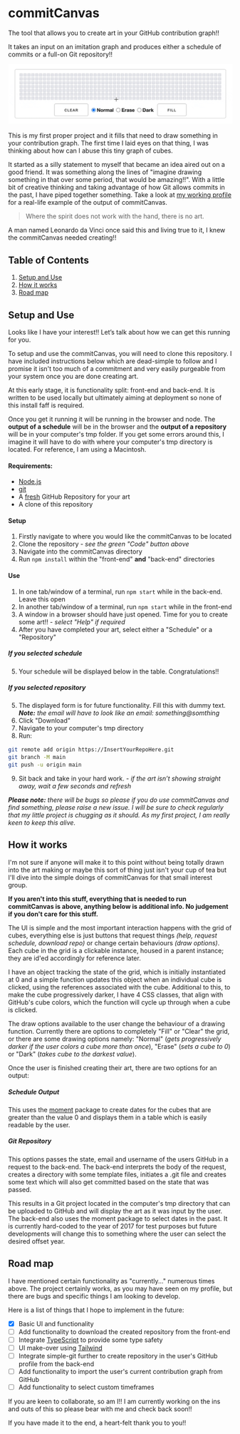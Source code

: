 # commitCanvas
The tool that allows you to create art in your GitHub contribution graph!!  

It takes an input on an imitation graph and produces either a schedule of commits or a full-on Git repository!!  

![commitCanvas preview](commitCanvas-prev30-2nd-transpar-lossy.gif)

This is my first proper project and it fills that need to draw something in your contribution graph. The first time I laid eyes on that thing, I was thinking about how can I abuse this tiny graph of cubes.

It started as a silly statement to myself that became an idea aired out on a good friend. It was something along the lines of "imagine drawing something in that over some period, that would be amazing!!". With a little bit of creative thinking and taking advantage of how Git allows commits in the past, I have piped together something. Take a look at [my working profile](https://github.com/Jordy1311?tab=overview&from=2020-12-01&to=2020-12-31) for a real-life example of the output of commitCanvas.  

> Where the spirit does not work with the hand, there is no art.

A man named Leonardo da Vinci once said this and living true to it, I knew the commitCanvas needed creating!!

## Table of Contents
1. [Setup and Use](#setup-and-use)
2. [How it works](#how-it-works)
3. [Road map](#road-map)

## Setup and Use
Looks like I have your interest!! Let’s talk about how we can get this running for you.

To setup and use the commitCanvas, you will need to clone this repository. I have included instructions below which are dead-simple to follow and I promise it isn't too much of a commitment and very easily purgeable from your system once you are done creating art.

At this early stage, it is functionality split: front-end and back-end. It is written to be used locally but ultimately aiming at deployment so none of this install faff is required. 

Once you get it running it will be running in the browser and node. The **output of a schedule** will be in the browser and the **output of a repository** will be in your computer's tmp folder. If you get some errors around this, I imagine it will have to do with where your computer's tmp directory is located. For reference, I am using a Macintosh.

#### Requirements:
* [Node.js](https://nodejs.org/en/)
* [git](https://git-scm.com/)
* A [fresh](https://docs.github.com/en/get-started/quickstart/create-a-repo) GitHub Repository for your art
* A clone of this repository 

#### Setup
1. Firstly navigate to where you would like the commitCanvas to be located
2. Clone the repository - *see the green "Code" button above*
3. Navigate into the commitCanvas directory
4. Run ```npm install``` within the "front-end" **and** "back-end" directories

#### Use
1. In one tab/window of a terminal, run ```npm start``` while in the back-end. Leave this open
2. In another tab/window of a terminal, run ```npm start``` while in the front-end
3. A window in a browser should have just opened. Time for you to create some art!! - *select "Help" if required*
4. After you have completed your art, select either a "Schedule" or a "Repository"
##### If you selected schedule
5. Your schedule will be displayed below in the table. Congratulations!!
##### If you selected repository
5. The displayed form is for future functionality. Fill this with dummy text. ***Note:** the email will have to look like an email: something@somthing*
6. Click "Download"
7. Navigate to your computer's tmp directory
8. Run:
```zsh
git remote add origin https://InsertYourRepoHere.git  
git branch -M main  
git push -u origin main
```
9. Sit back and take in your hard work. - *if the art isn’t showing straight away, wait a few seconds and refresh*

***Please note:** there will be bugs so please if you do use commitCanvas and find something, please raise a new issue. I will be sure to check regularly that my little project is chugging as it should. As my first project, I am really keen to keep this alive.*

## How it works
I'm not sure if anyone will make it to this point without being totally drawn into the art making or maybe this sort of thing just isn't your cup of tea but I'll dive into the simple doings of commitCanvas for that small interest group. 

**If you aren't into this stuff, everything that is needed to run commitCanvas is above, anything below is additional info. No judgement if you don't care for this stuff.**

The UI is simple and the most important interaction happens with the grid of cubes, everything else is just buttons that request  things *(help, request schedule, download repo)* or change certain behaviours *(draw options)*. Each cube in the grid is a clickable instance, housed in a parent instance; they are id'ed accordingly for reference later.

I have an object tracking the state of the grid, which is initially instantiated at 0 and a simple function updates this object when an individual cube is clicked, using the references associated with the cube. Additional to this, to make the cube progressively darker, I have 4 CSS classes, that align with GitHub's cube colors, which the function will cycle up through when a cube is clicked.

The draw options available to the user change the behaviour of a drawing function. Currently there are options to completely "Fill" or "Clear" the grid, or there are some drawing options namely: "Normal" (*gets progressively darker if the user colors a cube more than once*), "Erase" (*sets a cube to 0*) or "Dark" (*takes cube to the darkest value*).

Once the user is finished creating their art, there are two options for an output:
##### Schedule Output
This uses the [moment](https://www.npmjs.com/package/moment) package to create dates for the cubes that are greater than the value 0 and displays them in a table which is easily readable by the user.

##### Git Repository
This options passes the state, email and username of the users GitHub in a request to the back-end. The back-end interprets the body of the request, creates a directory with some template files, initiates a .git file and creates some text which will also get committed based on the state that was passed.

This results in a Git project located in the computer's tmp directory that can be uploaded to GitHub and will display the art as it was input by the user. The back-end also uses the moment package to select dates in the past. It is currently hard-coded to the year of 2017 for test purposes but future developments will change this to something where the user can select the desired offset year.

## Road map
I have mentioned certain functionality as "currently..." numerous times above. The project certainly works, as you may have seen on my profile, but there are bugs and specific things I am looking to develop. 

Here is a list of things that I hope to implement in the future:

- [x] Basic UI and functionality
- [ ] Add functionality to download the created repository from the front-end
- [ ] Integrate [TypeScript](https://www.typescriptlang.org/) to provide some type safety
- [ ] UI make-over using [Tailwind](https://tailwindcss.com/)
- [ ] Integrate simple-git further to create repository in the user's GitHub profile from the back-end
- [ ] Add functionality to import the user's current contribution graph from GitHub
- [ ] Add functionality to select custom timeframes  

If you are keen to collaborate, so am I!! I am currently working on the ins and outs of this so please bear with me and check back soon!!

If you have made it to the end, a heart-felt thank you to you!!